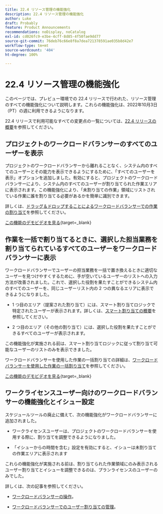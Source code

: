 ```yaml
---
title: 22.4 リソース管理の機能強化
description: 22.4 リソース管理の機能強化
author: Luke
draft: Probably
feature: Product Announcements
recommendations: noDisplay, noCatalog
exl-id: cd026fc9-e3be-4cff-8d85-4f50fae9dd77
source-git-commit: 76deb76c66e8f8a7dea721378591ae035b8d42e7
workflow-type: tm+mt
source-wordcount: '404'
ht-degree: 100%

---
```


# 22.4 リソース管理の機能強化

このページでは、プレビュー環境での 22.4 リリースで行われた、リソース管理のすべての機能強化について説明します。これらの機能強化は、2022年10月3日（PT）の週に利用できるようになります。

22.4 リリースで利用可能なすべての変更点の一覧については、[22.4 リリースの概要](/help/quicksilver/product-announcements/product-releases/22.4-release-activity/22-4-release-overview.md)を参照してください。

## プロジェクトのワークロードバランサーのすべてのユーザーを表示

プロジェクトのワークロードバランサーから離れることなく、システム内のすべてのユーザーとその能力を表示できるようにするために、「すべてのユーザーを表示」オプションを追加しました。有効にすると、プロジェクトのワークロードバランサーにより、システム内のすべてのユーザーが割り当てられた作業エリアに表示されます。この機能強化により、「未割り当ての作業」領域にリストされている作業に誰を割り当てる必要があるかを簡単に識別できます。

詳しくは、[ドラッグ＆ドロップすることによるワークロードバランサーでの作業の割り当て](/help/quicksilver/resource-mgmt/workload-balancer/assign-work-in-workload-balancer-by-drag-and-drop.md)を参照してください。

[この機能のデモビデオを見る](https://video.tv.adobe.com/v/3412873/){target=_blank}

## 作業を一括で割り当てるときに、選択した担当業務を割り当てられているすべてのユーザーをワークロードバランサーに表示

ワークロードバランサーでユーザーの担当業務を一括で置き換えるときに適切なユーザーを見つけやすくするために、手が空いているユーザーのリストへの入力方法が改善されました。これで、選択した役割を果たすことができるシステム内のすべてのユーザーを、同じユーザーリスト内の 2 つの異なるエリアに表示できるようになりました。

* 1 つ目のエリア（提案された割り当て）には、スマート割り当てロジックで特定されたユーザーが表示されます。詳しくは、[スマート割り当ての概要](/help/quicksilver/manage-work/tasks/assign-tasks/smart-assignments.md)を参照してください。

* 2 つ目のエリア（その他の割り当て）には、選択した役割を果たすことができるすべてのユーザーが表示されます。

この機能強化が実施される前は、スマート割り当てロジックに従って割り当て可能なユーザーのリストのみを表示できました。

ワークロードバランサーを使用した作業の一括割り当ての詳細は、[ワークロードバランサーを使用した作業の一括割り当て](/help/quicksilver/resource-mgmt/workload-balancer/assign-work-in-workload-balancer-in-bulk.md)を参照してください。

[この機能のデモビデオを見る](https://video.tv.adobe.com/v/3412874/){target=_blank}

## ワークライセンスユーザー向けのワークロードバランサーの機能強化とイシュー設定

スケジュールツールの廃止に備えて、次の機能強化がワークロードバランサーに追加されました。

* ワークライセンスユーザーは、プロジェクトのワークロードバランサーを使用する際に、割り当てを調整できるようになりました。

* 「イシューからの時間を含む」設定を有効にすると、イシューは未割り当ての作業エリアに表示されます

これらの機能強化が実施される前は、割り当てられた作業領域にのみ表示されるユーザー割り当てとイシューを調整できるのは、プランライセンスのユーザーのみでした。

詳しくは、次の記事を参照してください。

* [ワークロードバランサーの操作](/help/quicksilver/resource-mgmt/workload-balancer/navigate-the-workload-balancer.md)。

* [ワークロードバランサーでのユーザー割り当ての管理](/help/quicksilver/resource-mgmt/workload-balancer/manage-user-allocations-workload-balancer.md)。

